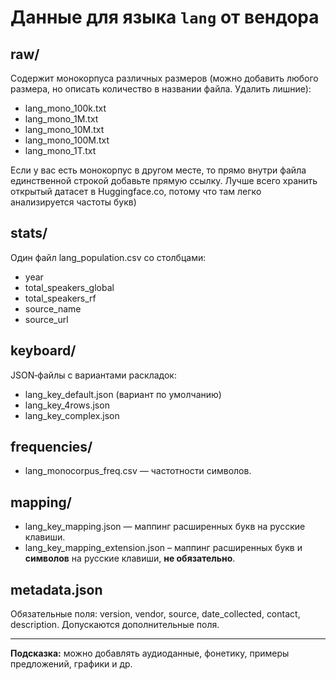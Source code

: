 # Данные для языка `lang` от вендора <Vendor>

## raw/
Содержит монокорпуса различных размеров (можно добавить любого размера, но описать количество в названии файла. Удалить лишние):
- lang_mono_100k.txt
- lang_mono_1M.txt
- lang_mono_10M.txt
- lang_mono_100M.txt
- lang_mono_1T.txt

Если у вас есть монокорпус в другом месте, то прямо внутри файла единственной строкой добавьте прямую ссылку. Лучше всего хранить открытый датасет в Huggingface.co, потому что там легко анализируется частоты букв)

## stats/
Один файл lang_population.csv со столбцами:
- year
- total_speakers_global
- total_speakers_rf
- source_name
- source_url

## keyboard/
JSON‑файлы с вариантами раскладок:
- lang_key_default.json (вариант по умолчанию)
- lang_key_4rows.json
- lang_key_complex.json

## frequencies/
- lang_monocorpus_freq.csv — частотности символов.

## mapping/
- lang_key_mapping.json — маппинг расширенных букв на русские клавиши.
- lang_key_mapping_extension.json – маппинг расширенных букв и **символов** на русские клавиши, **не обязательно**.

## metadata.json
Обязательные поля: version, vendor, source, date_collected, contact, description.
Допускаются дополнительные поля.

---  
**Подсказка:** можно добавлять аудиоданные, фонетику, примеры предложений, графики и др.